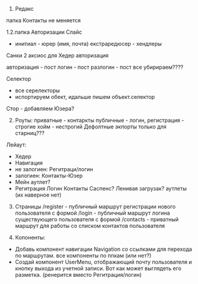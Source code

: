 1. Редакс

папка Контакты не меняется

1.2.папка Авторизации Слайс

- инитиал - юрер (имя, почта) екстраредюсер - хендлеры

Санки 2 аксиос для Хедер авторизация

авторизация - пост логин - пост разлогин - пост все убирираем????

Селектор

- все серелекторы
- испортируем обект, идальше пишем объект.селектор

Стор - добавляем Юзера?

2. Роуты: приватные - контаркты публичные - логин, регистрация - строгие хойм -
   нестрогий Дефолтные экпорты только для старниц???

Лейаут:

- Хедер
- Навигация
- не залогиен: Регитраци/логин
- залогиен: Контакты-Юзер
- Мейн аутлет?
- Регитрация Логин Контакты Саспенс? Ленивая загрузак? аутлеты (их наверное нет)

3. Страницы /register - публичный маршрут регистрации нового пользователя с
   формой /login - публичный маршрут логина существующего пользователя с формой
   /contacts - приватный маршрут для работы со списком контактов пользователя

4. Копоненты:

- Добавь компонент навигации Navigation со ссылками для перехода по маршрутам.
  все компоненты по ппкам (или нет?)
- Создай компонент UserMenu, отображающий почту пользователя и кнопку выхода из
  учетной записи. Вот как может выглядеть его разметка. (ренерится вместо
  Регитрация/логин)
